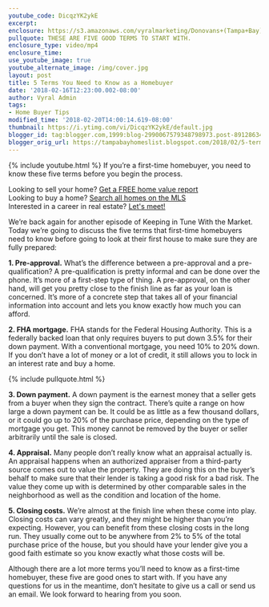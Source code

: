 ```yaml
---
youtube_code: DicqzYK2ykE
excerpt:
enclosure: https://s3.amazonaws.com/vyralmarketing/Donovans+(Tampa+Bay)/Videos/2018/February/Tampa+Bay+Real+Estate+Agent-+5+Terms+You+Need+to+Know+as+a+Homebuyer.mp4
pullquote: THESE ARE FIVE GOOD TERMS TO START WITH.
enclosure_type: video/mp4
enclosure_time:
use_youtube_image: true
youtube_alternate_image: /img/cover.jpg
layout: post
title: 5 Terms You Need to Know as a Homebuyer
date: '2018-02-16T12:23:00.002-08:00'
author: Vyral Admin
tags:
- Home Buyer Tips
modified_time: '2018-02-20T14:00:14.619-08:00'
thumbnail: https://i.ytimg.com/vi/DicqzYK2ykE/default.jpg
blogger_id: tag:blogger.com,1999:blog-2990067579348798973.post-8912863406618857885
blogger_orig_url: https://tampabayhomeslist.blogspot.com/2018/02/5-terms-you-need-to-know-as-homebuyer.html
---
```

{% include youtube.html %}
If you’re a first-time homebuyer, you need to know these five terms before you begin the process.

<div class="post-cta">
Looking to sell your home? <a href="https://www.tampabayhomeslist.com/cma/property-valuation/" target="_blank">Get a FREE home value report</a><br>
Looking to buy a home? <a href="https://www.tampabayhomeslist.com/search/advanced_search/" target="_blank">Search all homes on the MLS</a><br>
Interested in a career in real estate? <a href="http://tampabaycareers.blogspot.com/p/skype-or-coffee-meeting.html" target="_blank">Let's meet!</a>
</div>

We’re back again for another episode of Keeping in Tune With the Market. Today we’re going to discuss the five terms that first-time homebuyers need to know before going to look at their first house to make sure they are fully prepared:

**1. Pre-approval.** What’s the difference between a pre-approval and a pre-qualification? A pre-qualification is pretty informal and can be done over the phone. It’s more of a first-step type of thing. A pre-approval, on the other hand, will get you pretty close to the finish line as far as your loan is concerned. It’s more of a concrete step that takes all of your financial information into account and lets you know exactly how much you can afford.

**2. FHA mortgage.** FHA stands for the Federal Housing Authority. This is a federally backed loan that only requires buyers to put down 3.5% for their down payment. With a conventional mortgage, you need 10% to 20% down. If you don’t have a lot of money or a lot of credit, it still allows you to lock in an interest rate and buy a home.

{% include pullquote.html %}

**3. Down payment.** A down payment is the earnest money that a seller gets from a buyer when they sign the contract. There’s quite a range on how large a down payment can be. It could be as little as a few thousand dollars, or it could go up to 20% of the purchase price, depending on the type of mortgage you get. This money cannot be removed by the buyer or seller arbitrarily until the sale is closed.

**4. Appraisal.** Many people don’t really know what an appraisal actually is. An appraisal happens when an authorized appraiser from a third-party source comes out to value the property. They are doing this on the buyer’s behalf to make sure that their lender is taking a good risk for a bad risk. The value they come up with is determined by other comparable sales in the neighborhood as well as the condition and location of the home.

**5. Closing costs.** We’re almost at the finish line when these come into play. Closing costs can vary greatly, and they might be higher than you’re expecting. However, you can benefit from these closing costs in the long run. They usually come out to be anywhere from 2% to 5% of the total purchase price of the house, but you should have your lender give you a good faith estimate so you know exactly what those costs will be.

Although there are a lot more terms you’ll need to know as a first-time homebuyer, these five are good ones to start with. If you have any questions for us in the meantime, don’t hesitate to give us a call or send us an email. We look forward to hearing from you soon.
